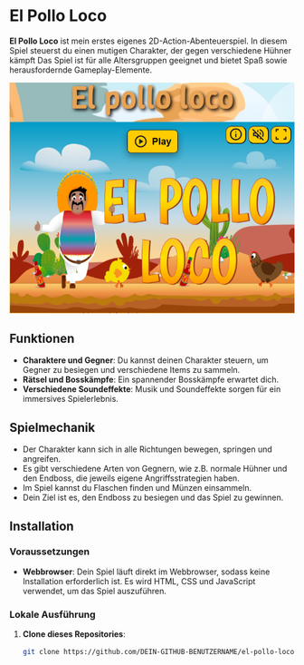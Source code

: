 # El Pollo Loco

**El Pollo Loco** ist mein erstes eigenes 2D-Action-Abenteuerspiel. In diesem Spiel steuerst du einen mutigen Charakter, der gegen verschiedene Hühner kämpft Das Spiel ist für alle Altersgruppen geeignet und bietet Spaß sowie herausfordernde Gameplay-Elemente.

![El Pollo Loco](./img/10_own_pictures/start-screen.png)

## Funktionen

- **Charaktere und Gegner**: Du kannst deinen Charakter steuern, um Gegner zu besiegen und verschiedene Items zu sammeln.
- **Rätsel und Bosskämpfe**: Ein spannender Bosskämpfe erwartet dich.
- **Verschiedene Soundeffekte**: Musik und Soundeffekte sorgen für ein immersives Spielerlebnis.

## Spielmechanik

- Der Charakter kann sich in alle Richtungen bewegen, springen und angreifen.
- Es gibt verschiedene Arten von Gegnern, wie z.B. normale Hühner und den Endboss, die jeweils eigene Angriffsstrategien haben.
- Im Spiel kannst du Flaschen finden und Münzen einsammeln.
- Dein Ziel ist es, den Endboss zu besiegen und das Spiel zu gewinnen.

## Installation

### Voraussetzungen

- **Webbrowser**: Dein Spiel läuft direkt im Webbrowser, sodass keine Installation erforderlich ist. Es wird HTML, CSS und JavaScript verwendet, um das Spiel auszuführen.

### Lokale Ausführung

1. **Clone dieses Repositories**:

   ```bash
   git clone https://github.com/DEIN-GITHUB-BENUTZERNAME/el-pollo-loco.git
